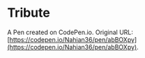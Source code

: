 # Tribute

A Pen created on CodePen.io. Original URL: [https://codepen.io/Nahian36/pen/abBOXpy](https://codepen.io/Nahian36/pen/abBOXpy).


